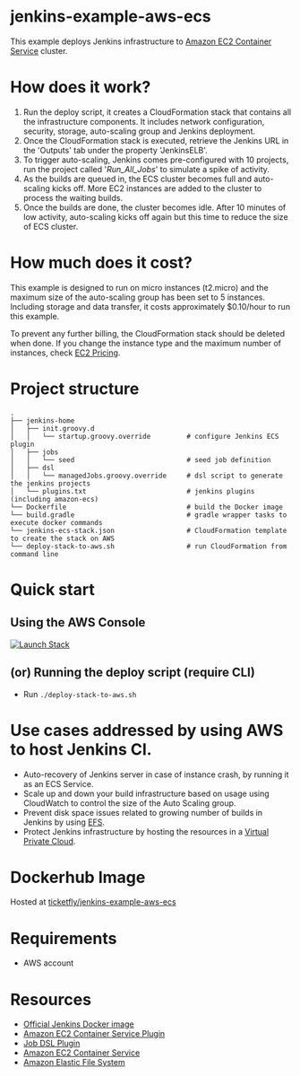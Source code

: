 # jenkins-example-aws-ecs
This example deploys Jenkins infrastructure to [Amazon EC2 Container Service](https://aws.amazon.com/ecs/) cluster.

# How does it work?
1. Run the deploy script, it creates a CloudFormation stack that contains all the infrastructure components. It includes network configuration, security, storage, auto-scaling group and Jenkins deployment.
2. Once the CloudFormation stack is executed, retrieve the Jenkins URL in the 'Outputs' tab under the property 'JenkinsELB'.
3. To trigger auto-scaling, Jenkins comes pre-configured with 10 projects, run the project called '_Run_All_Jobs_' to simulate a spike of activity.
4. As the builds are queued in, the ECS cluster becomes full and auto-scaling kicks off. More EC2 instances are added to the cluster to process the waiting builds.
5. Once the builds are done, the cluster becomes idle. After 10 minutes of low activity, auto-scaling kicks off again but this time to reduce the size of ECS cluster.

# How much does it cost?
This example is designed to run on micro instances (t2.micro) and the maximum size of the auto-scaling group has been set to 5 instances.
Including storage and data transfer, it costs approximately $0.10/hour to run this example.

To prevent any further billing, the CloudFormation stack should be deleted when done.
If you change the instance type and the maximum number of instances, check [EC2 Pricing](https://aws.amazon.com/ec2/pricing/on-demand/).

# Project structure
    .
    ├── jenkins-home
    │   ├── init.groovy.d 
    │   │   └── startup.groovy.override         # configure Jenkins ECS plugin
    │   ├── jobs
    │   │   └── seed                            # seed job definition
    │   ├── dsl
    │   │   └── managedJobs.groovy.override     # dsl script to generate the jenkins projects
    │   └── plugins.txt                         # jenkins plugins (including amazon-ecs)
    └── Dockerfile                              # build the Docker image
    └── build.gradle                            # gradle wrapper tasks to execute docker commands
    └── jenkins-ecs-stack.json                  # CloudFormation template to create the stack on AWS
    └── deploy-stack-to-aws.sh                  # run CloudFormation from command line

# Quick start

## Using the AWS Console
[![Launch Stack](https://s3.amazonaws.com/cloudformation-examples/cloudformation-launch-stack.png)](https://console.aws.amazon.com/cloudformation/home?region=us-east-1#/stacks/new?stackName=jenkins-ecs-stack&templateURL=https:%2F%2Fs3.amazonaws.com%2Fremydewolf-public%2Fcloudformation%2Fjenkins-ecs-stack.json)

## (or) Running the deploy script (require CLI)
- Run `./deploy-stack-to-aws.sh`

# Use cases addressed by using AWS to host Jenkins CI.
- Auto-recovery of Jenkins server in case of instance crash, by running it as an ECS Service.
- Scale up and down your build infrastructure based on usage using CloudWatch to control the size of the Auto Scaling group.
- Prevent disk space issues related to growing number of builds in Jenkins by using [EFS]((https://github.com/jenkinsci/docker)).
- Protect Jenkins infrastructure by hosting the resources in a [Virtual Private Cloud](https://aws.amazon.com/vpc/).

# Dockerhub Image
Hosted at [ticketfly/jenkins-example-aws-ecs](https://hub.docker.com/r/ticketfly/jenkins-example-aws-ecs/)

# Requirements
- AWS account

# Resources

- [Official Jenkins Docker image](https://github.com/jenkinsci/docker)
- [Amazon EC2 Container Service Plugin](https://wiki.jenkins.io/display/JENKINS/Amazon+EC2+Container+Service+Plugin)
- [Job DSL Plugin](https://wiki.jenkins-ci.org/display/JENKINS/Job+DSL+Plugin)
- [Amazon EC2 Container Service](https://aws.amazon.com/ecs/)
- [Amazon Elastic File System](https://aws.amazon.com/efs/)
